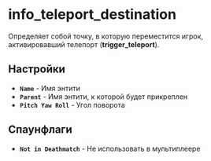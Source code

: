﻿# info_teleport_destination

Определяет собой точку, в которую переместится игрок, активировавший телепорт (**trigger_teleport**).

## Настройки

- **`Name`** - Имя энтити
- **`Parent`** - Имя энтити, к которой будет прикреплен
- **`Pitch Yaw Roll`** - Угол поворота

## Спаунфлаги

- **`Not in Deathmatch`** - Не использовать в мультиплеере
